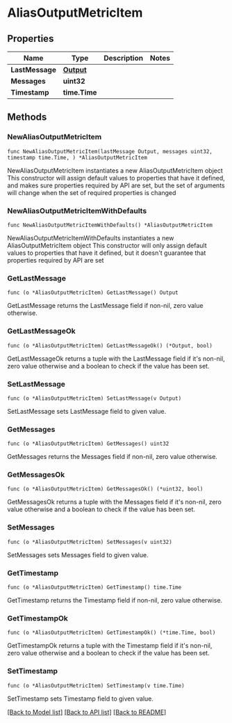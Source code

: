 # AliasOutputMetricItem

## Properties

Name | Type | Description | Notes
------------ | ------------- | ------------- | -------------
**LastMessage** | [**Output**](Output.md) |  | 
**Messages** | **uint32** |  | 
**Timestamp** | **time.Time** |  | 

## Methods

### NewAliasOutputMetricItem

`func NewAliasOutputMetricItem(lastMessage Output, messages uint32, timestamp time.Time, ) *AliasOutputMetricItem`

NewAliasOutputMetricItem instantiates a new AliasOutputMetricItem object
This constructor will assign default values to properties that have it defined,
and makes sure properties required by API are set, but the set of arguments
will change when the set of required properties is changed

### NewAliasOutputMetricItemWithDefaults

`func NewAliasOutputMetricItemWithDefaults() *AliasOutputMetricItem`

NewAliasOutputMetricItemWithDefaults instantiates a new AliasOutputMetricItem object
This constructor will only assign default values to properties that have it defined,
but it doesn't guarantee that properties required by API are set

### GetLastMessage

`func (o *AliasOutputMetricItem) GetLastMessage() Output`

GetLastMessage returns the LastMessage field if non-nil, zero value otherwise.

### GetLastMessageOk

`func (o *AliasOutputMetricItem) GetLastMessageOk() (*Output, bool)`

GetLastMessageOk returns a tuple with the LastMessage field if it's non-nil, zero value otherwise
and a boolean to check if the value has been set.

### SetLastMessage

`func (o *AliasOutputMetricItem) SetLastMessage(v Output)`

SetLastMessage sets LastMessage field to given value.


### GetMessages

`func (o *AliasOutputMetricItem) GetMessages() uint32`

GetMessages returns the Messages field if non-nil, zero value otherwise.

### GetMessagesOk

`func (o *AliasOutputMetricItem) GetMessagesOk() (*uint32, bool)`

GetMessagesOk returns a tuple with the Messages field if it's non-nil, zero value otherwise
and a boolean to check if the value has been set.

### SetMessages

`func (o *AliasOutputMetricItem) SetMessages(v uint32)`

SetMessages sets Messages field to given value.


### GetTimestamp

`func (o *AliasOutputMetricItem) GetTimestamp() time.Time`

GetTimestamp returns the Timestamp field if non-nil, zero value otherwise.

### GetTimestampOk

`func (o *AliasOutputMetricItem) GetTimestampOk() (*time.Time, bool)`

GetTimestampOk returns a tuple with the Timestamp field if it's non-nil, zero value otherwise
and a boolean to check if the value has been set.

### SetTimestamp

`func (o *AliasOutputMetricItem) SetTimestamp(v time.Time)`

SetTimestamp sets Timestamp field to given value.



[[Back to Model list]](../README.md#documentation-for-models) [[Back to API list]](../README.md#documentation-for-api-endpoints) [[Back to README]](../README.md)


